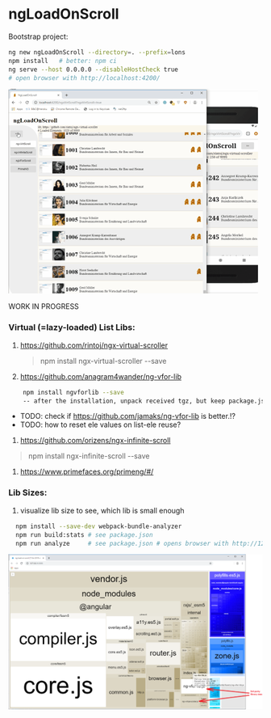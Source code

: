 # ngLoadOnScroll

Bootstrap project:
```sh
ng new ngLoadOnScroll --directory=. --prefix=lons
npm install   # better: npm ci
ng serve --host 0.0.0.0 --disableHostCheck true
# open browser with http://localhost:4200/
```

<img src="src/assets/ngloadonscroll.gif" />

WORK IN PROGRESS

### Virtual (=lazy-loaded) List Libs:

1.  https://github.com/rintoj/ngx-virtual-scroller
    > npm install ngx-virtual-scroller --save
    
1. https://github.com/anagram4wander/ng-vfor-lib
  ```sh
      npm install ngvforlib --save
      -- after the installation, unpack received tgz, but keep package.json
  ```
  
   * TODO: check if https://github.com/jamaks/ng-vfor-lib is better.!?
   * TODO: how to reset ele values on list-ele reuse?
  
1. https://github.com/orizens/ngx-infinite-scroll
  > npm install ngx-infinite-scroll --save

1. https://www.primefaces.org/primeng/#/

### Lib Sizes:
1. visualize lib size to see, which lib is small enough
```sh
  npm install --save-dev webpack-bundle-analyzer
  npm run build:stats # see package.json
  npm run analyze     # see package.json # opens browser with http://127.0.0.1:8888/
  ```

<img src="src/assets/ngloadonscroll.libsizes.png" width="550px" />
